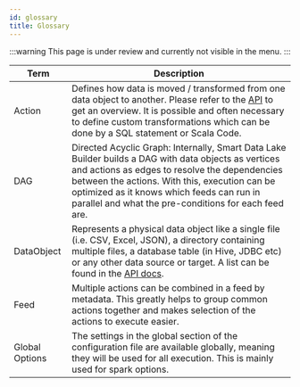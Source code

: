 ```yaml
---
id: glossary
title: Glossary
---
```


:::warning
This page is under review and currently not visible in the menu.
:::

Term|Description
---|---
Action|Defines how data is moved / transformed from one data object to another. Please refer to the [API](https://smartdatalake.ch/docs/site/scaladocs/io/smartdatalake/workflow/action/index.html) to get an overview. It is possible and often necessary to define custom transformations which can be done by a SQL statement or Scala Code.
DAG|Directed Acyclic Graph: Internally, Smart Data Lake Builder builds a DAG with data objects as vertices and actions as edges to resolve the dependencies between the actions. With this, execution can be optimized as it knows which feeds can run in parallel and what the pre-conditions for each feed are.
    DataObject|Represents a physical data object like a single file (i.e. CSV, Excel, JSON), a directory containing multiple files, a database table (in Hive, JDBC etc) or any other data source or target. A list can be found in the [API docs](https://smartdatalake.ch/docs/site/scaladocs/io/smartdatalake/workflow/dataobject/DataObject.html).
Feed|Multiple actions can be combined in a feed by metadata. This greatly helps to group common actions together and makes selection of the actions to execute easier.
Global Options|The settings in the global section of the configuration file are available globally, meaning they will be used for all execution. This is mainly used for spark options.
